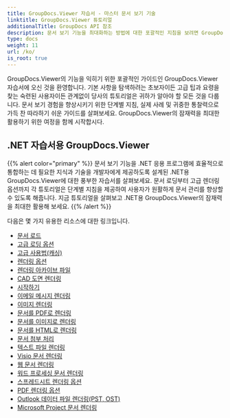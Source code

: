 ```yaml
---
title: GroupDocs.Viewer 자습서 - 마스터 문서 보기 기술
linktitle: GroupDocs.Viewer 튜토리얼
additionalTitle: GroupDocs API 참조
description: 문서 보기 기능을 최대화하는 방법에 대한 포괄적인 지침을 보려면 GroupDocs.Viewer 자습서를 살펴보세요. 오늘 그 잠재력을 최대한 발휘해보세요!
type: docs
weight: 11
url: /ko/
is_root: true
---
```


GroupDocs.Viewer의 기능을 익히기 위한 포괄적인 가이드인 GroupDocs.Viewer 자습서에 오신 것을 환영합니다. 기본 사항을 탐색하려는 초보자이든 고급 팁과 요령을 찾는 숙련된 사용자이든 관계없이 당사의 튜토리얼은 귀하가 알아야 할 모든 것을 다룹니다. 문서 보기 경험을 향상시키기 위한 단계별 지침, 실제 사례 및 귀중한 통찰력으로 가득 찬 따라하기 쉬운 가이드를 살펴보세요. GroupDocs.Viewer의 잠재력을 최대한 활용하기 위한 여정을 함께 시작합시다.

## .NET 자습서용 GroupDocs.Viewer
{{% alert color="primary" %}}
문서 보기 기능을 .NET 응용 프로그램에 효율적으로 통합하는 데 필요한 지식과 기술을 개발자에게 제공하도록 설계된 .NET용 GroupDocs.Viewer에 대한 풍부한 자습서를 살펴보세요. 문서 로딩부터 고급 렌더링 옵션까지 각 튜토리얼은 단계별 지침을 제공하여 사용자가 원활하게 문서 관리를 향상할 수 있도록 해줍니다. 지금 튜토리얼을 살펴보고 .NET용 GroupDocs.Viewer의 잠재력을 최대한 활용해 보세요.
{{% /alert %}}

다음은 몇 가지 유용한 리소스에 대한 링크입니다.
 
- [문서 로드](./net/loading-documents/)
- [고급 로딩 옵션](./net/advanced-loading/)
- [고급 사용법(캐싱)](./net/advanced-usage-caching/)
- [렌더링 옵션](./net/rendering-options/)
- [렌더링 아카이브 파일](./net/rendering-archive-files/)
- [CAD 도면 렌더링](./net/rendering-cad-drawings/)
- [시작하기](./net/getting-started/)
- [이메일 메시지 렌더링](./net/rendering-email-messages/)
- [이미지 렌더링](./net/image-rendering/)
- [문서를 PDF로 렌더링](./net/rendering-documents-pdf/)
- [문서를 이미지로 렌더링](./net/rendering-documents-images/)
- [문서를 HTML로 렌더링](./net/rendering-documents-html/)
- [문서 첨부 처리](./net/processing-document-attachments/)
- [텍스트 파일 렌더링](./net/rendering-text-files/)
- [Visio 문서 렌더링](./net/rendering-visio-documents/)
- [웹 문서 렌더링](./net/rendering-web-documents/)
- [워드 프로세싱 문서 렌더링](./net/rendering-word-processing-documents/)
- [스프레드시트 렌더링 옵션](./net/spreadsheet-rendering-options/)
- [PDF 렌더링 옵션](./net/pdf-rendering-options/)
- [Outlook 데이터 파일 렌더링(PST, OST)](./net/rendering-outlook-data-files/)
- [Microsoft Project 문서 렌더링](./net/rendering-ms-project-documents/)
